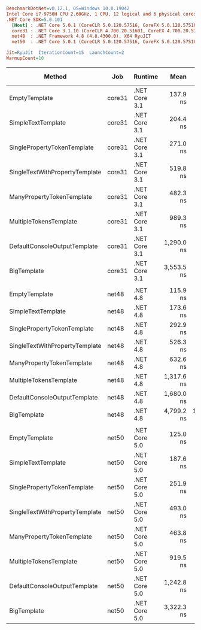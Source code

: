 ``` ini

BenchmarkDotNet=v0.12.1, OS=Windows 10.0.19042
Intel Core i7-9750H CPU 2.60GHz, 1 CPU, 12 logical and 6 physical cores
.NET Core SDK=5.0.101
  [Host] : .NET Core 5.0.1 (CoreCLR 5.0.120.57516, CoreFX 5.0.120.57516), X64 RyuJIT
  core31 : .NET Core 3.1.10 (CoreCLR 4.700.20.51601, CoreFX 4.700.20.51901), X64 RyuJIT
  net48  : .NET Framework 4.8 (4.8.4300.0), X64 RyuJIT
  net50  : .NET Core 5.0.1 (CoreCLR 5.0.120.57516, CoreFX 5.0.120.57516), X64 RyuJIT

Jit=RyuJit  IterationCount=15  LaunchCount=2  
WarmupCount=10  

```
|                         Method |    Job |       Runtime |       Mean |     Error |    StdDev | Ratio | RatioSD |  Gen 0 |  Gen 1 | Gen 2 | Allocated |
|------------------------------- |------- |-------------- |-----------:|----------:|----------:|------:|--------:|-------:|-------:|------:|----------:|
|                  EmptyTemplate | core31 | .NET Core 3.1 |   137.9 ns |   1.22 ns |   1.82 ns |  1.00 |    0.00 | 0.0408 |      - |     - |     256 B |
|             SimpleTextTemplate | core31 | .NET Core 3.1 |   204.4 ns |   2.57 ns |   3.84 ns |  1.48 |    0.03 | 0.0648 |      - |     - |     408 B |
|    SinglePropertyTokenTemplate | core31 | .NET Core 3.1 |   271.0 ns |   2.23 ns |   3.33 ns |  1.97 |    0.04 | 0.0877 |      - |     - |     552 B |
| SingleTextWithPropertyTemplate | core31 | .NET Core 3.1 |   519.8 ns |   5.91 ns |   8.85 ns |  3.77 |    0.08 | 0.1478 |      - |     - |     928 B |
|      ManyPropertyTokenTemplate | core31 | .NET Core 3.1 |   482.3 ns |   5.24 ns |   7.84 ns |  3.50 |    0.07 | 0.1650 |      - |     - |    1040 B |
|         MultipleTokensTemplate | core31 | .NET Core 3.1 |   989.3 ns |  10.30 ns |  15.42 ns |  7.17 |    0.16 | 0.2823 | 0.0019 |     - |    1776 B |
|   DefaultConsoleOutputTemplate | core31 | .NET Core 3.1 | 1,290.0 ns |   9.67 ns |  14.18 ns |  9.36 |    0.19 | 0.3567 | 0.0019 |     - |    2240 B |
|                    BigTemplate | core31 | .NET Core 3.1 | 3,553.5 ns |  18.91 ns |  28.30 ns | 25.77 |    0.37 | 0.9956 | 0.0229 |     - |    6264 B |
|                                |        |               |            |           |           |       |         |        |        |       |           |
|                  EmptyTemplate |  net48 |      .NET 4.8 |   115.9 ns |   1.09 ns |   1.64 ns |  1.00 |    0.00 | 0.0421 |      - |     - |     265 B |
|             SimpleTextTemplate |  net48 |      .NET 4.8 |   173.6 ns |   1.98 ns |   2.97 ns |  1.50 |    0.04 | 0.0675 |      - |     - |     425 B |
|    SinglePropertyTokenTemplate |  net48 |      .NET 4.8 |   292.9 ns |   2.60 ns |   3.81 ns |  2.53 |    0.04 | 0.0901 |      - |     - |     570 B |
| SingleTextWithPropertyTemplate |  net48 |      .NET 4.8 |   526.3 ns |   5.15 ns |   7.70 ns |  4.54 |    0.11 | 0.1497 |      - |     - |     947 B |
|      ManyPropertyTokenTemplate |  net48 |      .NET 4.8 |   632.6 ns |  27.92 ns |  41.79 ns |  5.46 |    0.35 | 0.1707 |      - |     - |    1075 B |
|         MultipleTokensTemplate |  net48 |      .NET 4.8 | 1,317.6 ns |  10.19 ns |  15.25 ns | 11.37 |    0.21 | 0.2918 | 0.0019 |     - |    1845 B |
|   DefaultConsoleOutputTemplate |  net48 |      .NET 4.8 | 1,680.0 ns |  40.29 ns |  59.05 ns | 14.49 |    0.49 | 0.3643 | 0.0019 |     - |    2303 B |
|                    BigTemplate |  net48 |      .NET 4.8 | 4,799.2 ns | 169.74 ns | 254.06 ns | 41.41 |    2.02 | 1.0529 | 0.0229 |     - |    6652 B |
|                                |        |               |            |           |           |       |         |        |        |       |           |
|                  EmptyTemplate |  net50 | .NET Core 5.0 |   125.0 ns |   1.64 ns |   2.45 ns |  1.00 |    0.00 | 0.0408 |      - |     - |     256 B |
|             SimpleTextTemplate |  net50 | .NET Core 5.0 |   187.6 ns |   1.07 ns |   1.53 ns |  1.50 |    0.03 | 0.0648 |      - |     - |     408 B |
|    SinglePropertyTokenTemplate |  net50 | .NET Core 5.0 |   251.9 ns |   2.97 ns |   4.44 ns |  2.01 |    0.04 | 0.0877 |      - |     - |     552 B |
| SingleTextWithPropertyTemplate |  net50 | .NET Core 5.0 |   493.0 ns |   5.39 ns |   8.07 ns |  3.94 |    0.11 | 0.1478 |      - |     - |     928 B |
|      ManyPropertyTokenTemplate |  net50 | .NET Core 5.0 |   463.8 ns |   3.61 ns |   5.18 ns |  3.71 |    0.08 | 0.1655 | 0.0005 |     - |    1040 B |
|         MultipleTokensTemplate |  net50 | .NET Core 5.0 |   919.5 ns |   3.20 ns |   4.70 ns |  7.36 |    0.16 | 0.2823 | 0.0019 |     - |    1776 B |
|   DefaultConsoleOutputTemplate |  net50 | .NET Core 5.0 | 1,242.8 ns |   9.99 ns |  14.95 ns |  9.94 |    0.22 | 0.3567 | 0.0019 |     - |    2240 B |
|                    BigTemplate |  net50 | .NET Core 5.0 | 3,322.3 ns |  21.19 ns |  31.71 ns | 26.58 |    0.64 | 0.9956 | 0.0267 |     - |    6264 B |
